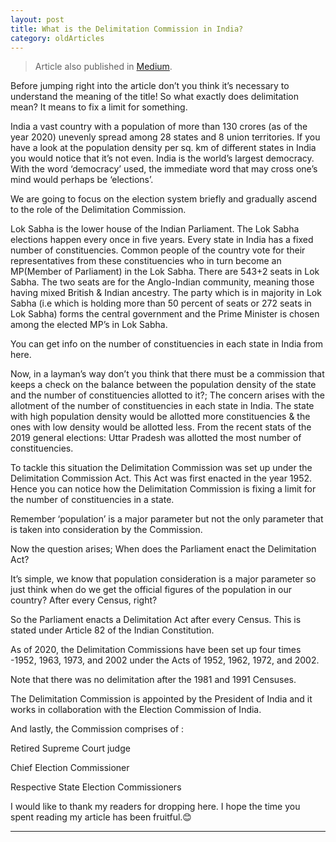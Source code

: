 ```yaml
---
layout: post 
title: What is the Delimitation Commission in India?
category: oldArticles
---
```


> Article also published in [Medium](https://surajsv.medium.com/).

Before jumping right into the article don’t you think it’s necessary to understand the meaning of the title! So what exactly does delimitation mean? It means to fix a limit for something.

India a vast country with a population of more than 130 crores (as of the year 2020) unevenly spread among 28 states and 8 union territories. If you have a look at the population density per sq. km of different states in India you would notice that it’s not even. India is the world’s largest democracy. With the word ‘democracy’ used, the immediate word that may cross one’s mind would perhaps be ‘elections’.

We are going to focus on the election system briefly and gradually ascend to the role of the Delimitation Commission.

Lok Sabha is the lower house of the Indian Parliament. The Lok Sabha elections happen every once in five years. Every state in India has a fixed number of constituencies. Common people of the country vote for their representatives from these constituencies who in turn become an MP(Member of Parliament) in the Lok Sabha. There are 543+2 seats in Lok Sabha. The two seats are for the Anglo-Indian community, meaning those having mixed British & Indian ancestry. The party which is in majority in Lok Sabha (i.e which is holding more than 50 percent of seats or 272 seats in Lok Sabha) forms the central government and the Prime Minister is chosen among the elected MP’s in Lok Sabha.

You can get info on the number of constituencies in each state in India from here.

Now, in a layman’s way don’t you think that there must be a commission that keeps a check on the balance between the population density of the state and the number of constituencies allotted to it?; The concern arises with the allotment of the number of constituencies in each state in India. The state with high population density would be allotted more constituencies & the ones with low density would be allotted less. From the recent stats of the 2019 general elections: Uttar Pradesh was allotted the most number of constituencies.

To tackle this situation the Delimitation Commission was set up under the Delimitation Commission Act. This Act was first enacted in the year 1952. Hence you can notice how the Delimitation Commission is fixing a limit for the number of constituencies in a state.

Remember ‘population’ is a major parameter but not the only parameter that is taken into consideration by the Commission.

Now the question arises; When does the Parliament enact the Delimitation Act?

It’s simple, we know that population consideration is a major parameter so just think when do we get the official figures of the population in our country? After every Census, right?

So the Parliament enacts a Delimitation Act after every Census. This is stated under Article 82 of the Indian Constitution.

As of 2020, the Delimitation Commissions have been set up four times -1952, 1963, 1973, and 2002 under the Acts of 1952, 1962, 1972, and 2002.

Note that there was no delimitation after the 1981 and 1991 Censuses.

The Delimitation Commission is appointed by the President of India and it works in collaboration with the Election Commission of India.

And lastly, the Commission comprises of :

Retired Supreme Court judge

Chief Election Commissioner

Respective State Election Commissioners

I would like to thank my readers for dropping here. I hope the time you spent reading my article has been fruitful.😊

----------------
